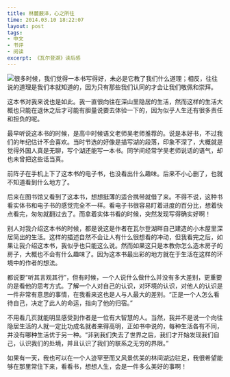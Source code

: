 ```yaml
---
title: 林麓薮泽，心之所往
time: 2014.03.10 18:22:07
layout: post
tags:
- 中文
- 书评
- 阅读
excerpt: 《瓦尔登湖》读后感
---
```


<a href="http://book.douban.com/subject/1044316/" target="_blank"><img class="book-img" src="{{ site.url }}/img/loading.gif" data-src="http://img3.douban.com/lpic/s1881721.jpg" /></a>很多时候，我们觉得一本书写得好，未必是它教了我们什么道理；相反，往往说的道理是我们本就知道的，因为只有那些我们认同的才会让我们敬佩和崇拜。 

这本书对我来说也是如此。我一直很向往在深山里隐居的生活，然而这样的生活大概也只能在退休之后才可能有胆量说要去体验一下的，因为似乎人生还有很多责任和担负的呢。

最早听说这本书的时候，是高中时候语文老师吴老师推荐的。说是本好书，不过我们的年纪估计不会喜欢。当时节选的好像是描写湖的段落，印象不深了，大概就是觉得外国人真是无聊，写个湖还能写一本书。同学间经常学吴老师说话的语气，却也未曾把这些话当真。

前阵子在手机上下了这本书的电子书，也没看出什么趣味。后来不小心删了，也就不知道看到什么地方了。 

后来在图书馆又看到了这本书，想想挺薄的适合携带就借了来。不得不说，这种书看实体书和电子书的感觉完全不一样。看电子书很容易盯着进度的百分比，想着快点看完，匆匆就翻过去了。而拿着实体书看的时候，突然发现写得确实好啊！ 

别人对我介绍这本书的时候，都是说这是作者在瓦尔登湖畔自己建造的小木屋里深居简出的生活。这样的描述自然不会让人有什么很想看的冲动，但我看完之后，如果让我介绍这本书，我似乎也只能这么说。然而如果这只是本教你怎么造木房子的房子，大概也不会有什么趣味了。因为这本书最出彩的地方就在于生活在这样的环境中的作者的想法。 

都说要“听其言观其行”，但有时候，一个人说什么做什么并没有多大差别，更重要的是看他的思考方式。了解一个人对自己的认识，对环境的认识，对他人的认识是一件非常有意思的事情，在我看来这也是人与人最大的差别。“正是一个人怎么看待自己，决定了此人的命运，指向了他的归宿。” 

不用看几页就能明显感受到作者是一位有大智慧的人。当然，我并不是说一个向往隐居生活的人就一定比功成名就者来得高明，正如书中说的，每种生活各有不同，并没有哪种生活优于另一种。“非到我们失去了世界之后，我们才开始发现我们自己，认识我们的处境，并且认识了我们的联系之无穷的界限。” 

如果有一天，我也可以在一个人迹罕至而又风景优美的林间湖边驻足，我很希望能够在那里常住下来，看看书，想想人生，会是一件多么美好的事啊！
